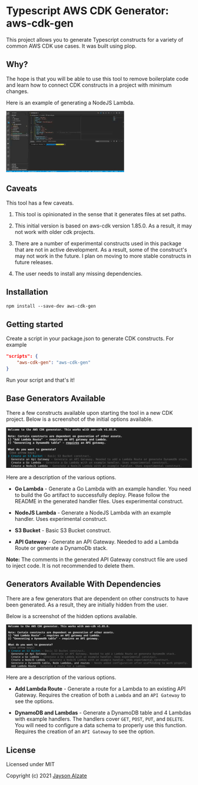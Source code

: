 Typescript AWS CDK Generator: aws-cdk-gen
======

This project allows you to generate Typescript constructs for a variety of common AWS CDK use cases. It was built using plop.

Why?
----
The hope is that you will be able to use this tool to remove boilerplate code and learn how to connect CDK constructs in a project with minimum changes.

Here is an example of generating a NodeJS Lambda.

![alt text](./assets/example-run.gif "Generation in action")


Caveats
----
This tool has a few caveats.

1. This tool is opinionated in the sense that it generates files at set paths.

2. This initial version is based on aws-cdk version 1.85.0. As a result, it may not work with older cdk projects.

3. There are a number of experimental constructs used in this package that are not in active development. As a result, some of the construct's may not work in the future. I plan on moving to more stable constructs in future releases.

4. The user needs to install any missing dependencies.

Installation
------------

    npm install --save-dev aws-cdk-gen
Getting started
------

Create a script in your package.json to generate CDK constructs. For example

```json
"scripts": {
    "aws-cdk-gen": "aws-cdk-gen"
}
```

Run your script and that's it!

Base Generators Available
-----
There a few constructs available upon starting the tool in a new CDK project. Below is a screenshot of the initial options available.

![alt text](./assets/initial-options.png "Initial available options")

Here are a description of the various options.


* **Go Lambda** - Generate a Go Lambda with an example handler. You need to build the Go artifact to successfully deploy. Please follow the README in the generated handler files. Uses experimental construct.

* **NodeJS Lambda** - Generate a NodeJS Lambda with an example handler. Uses experimental construct.

* **S3 Bucket** - Basic S3 Bucket construct.

* **API Gateway** - Generate an API Gateway. Needed to add a Lambda Route or generate a DynamoDb stack.

**Note:** The comments in the generated API Gateway construct file are used to inject code. It is not recommended to delete them.


Generators Available With Dependencies
-----

There are a few generators that are dependent on other constructs to have been generated. As a result, they are initially hidden from the user.

Below is a screenshot of the hidden options available.

![alt text](./assets/all-options.png "all available options")

Here are a description of the various options.

* **Add Lambda Route** - Generate a route for a Lambda to an existing API Gateway. Requires the creation of both a `Lambda` and an `API Gateway` to see the options.

* **DynamoDB and Lambdas** - Generate a DynamoDB table and 4 Lambdas with example handlers. The handlers cover `GET`, `POST`, `PUT`, and `DELETE`. You will need to configure a data schema to properly use this function. Requires the creation of an `API Gateway` to see the option.


License
-------

Licensed under MIT

Copyright (c) 2021 [Jayson Alzate](https://github.com//alzateja)
